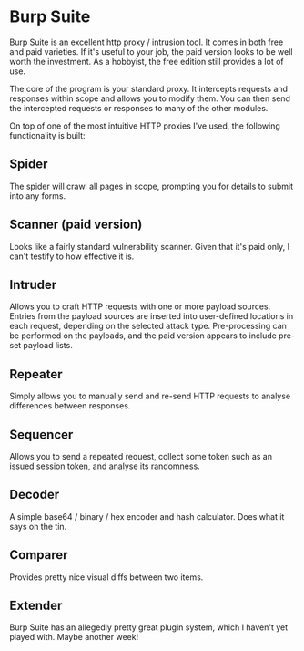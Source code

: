# Burp Suite

Burp Suite is an excellent http proxy / intrusion tool. It comes in both free and paid varieties. If it's useful to your job, the paid version looks to be well worth the investment. As a hobbyist, the free edition still provides a lot of use.

The core of the program is your standard proxy. It intercepts requests and responses within scope and allows you to modify them. You can then send the intercepted requests or responses to many of the other modules.

On top of one of the most intuitive HTTP proxies I've used, the following functionality is built:

## Spider

The spider will crawl all pages in scope, prompting you for details to submit into any forms.

## Scanner (paid version)

Looks like a fairly standard vulnerability scanner. Given that it's paid only, I can't testify to how effective it is.

## Intruder

Allows you to craft HTTP requests with one or more payload sources. Entries from the payload sources are inserted into user-defined locations in each request, depending on the selected attack type. Pre-processing can be performed on the payloads, and the paid version appears to include pre-set payload lists.

## Repeater

Simply allows you to manually send and re-send HTTP requests to analyse differences between responses.

## Sequencer

Allows you to send a repeated request, collect some token such as an issued session token, and analyse its randomness.

## Decoder

A simple base64 / binary / hex encoder and hash calculator. Does what it says on the tin.

## Comparer

Provides pretty nice visual diffs between two items.

## Extender

Burp Suite has an allegedly pretty great plugin system, which I haven't yet played with. Maybe another week!
